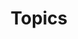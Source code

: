 ---
title: "Topics"
hidden: true
_build:
  render: never
cascade:
  _build:
    render: never
    list: true
    publishResources: true
---
